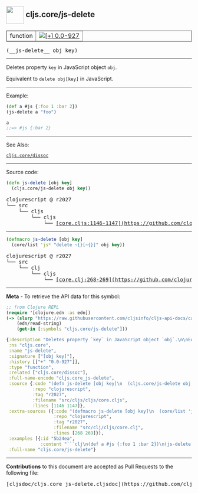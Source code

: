 ## <img width="48px" valign="middle" src="http://i.imgur.com/Hi20huC.png"> cljs.core/js-delete

 <table border="1">
<tr>

<td>function</td>
<td><a href="https://github.com/cljsinfo/cljs-api-docs/tree/0.0-927"><img valign="middle" alt="[+] 0.0-927" src="https://img.shields.io/badge/+-0.0--927-lightgrey.svg"></a> </td>
</tr>
</table>

 <samp>
(__js-delete__ obj key)<br>
</samp>

---

Deletes property `key` in JavaScript object `obj`.

Equivalent to `delete obj[key]` in JavaScript.

---

Example:

```clj
(def a #js {:foo 1 :bar 2})
(js-delete a "foo")

a
;;=> #js {:bar 2}
```

---

See Also:

[`cljs.core/dissoc`](cljs.core_dissoc.md)<br>

---


Source code:

```clj
(defn js-delete [obj key]
  (cljs.core/js-delete obj key))
```

 <pre>
clojurescript @ r2027
└── src
    └── cljs
        └── cljs
            └── <ins>[core.cljs:1146-1147](https://github.com/clojure/clojurescript/blob/r2027/src/cljs/cljs/core.cljs#L1146-L1147)</ins>
</pre>


---

```clj
(defmacro js-delete [obj key]
  (core/list 'js* "delete ~{}[~{}]" obj key))
```

 <pre>
clojurescript @ r2027
└── src
    └── clj
        └── cljs
            └── <ins>[core.clj:268-269](https://github.com/clojure/clojurescript/blob/r2027/src/clj/cljs/core.clj#L268-L269)</ins>
</pre>

---

__Meta__ - To retrieve the API data for this symbol:

```clj
;; from Clojure REPL
(require '[clojure.edn :as edn])
(-> (slurp "https://raw.githubusercontent.com/cljsinfo/cljs-api-docs/catalog/cljs-api.edn")
    (edn/read-string)
    (get-in [:symbols "cljs.core/js-delete"]))
```

```clj
{:description "Deletes property `key` in JavaScript object `obj`.\n\nEquivalent to `delete obj[key]` in JavaScript.",
 :ns "cljs.core",
 :name "js-delete",
 :signature ["[obj key]"],
 :history [["+" "0.0-927"]],
 :type "function",
 :related ["cljs.core/dissoc"],
 :full-name-encode "cljs.core_js-delete",
 :source {:code "(defn js-delete [obj key]\n  (cljs.core/js-delete obj key))",
          :repo "clojurescript",
          :tag "r2027",
          :filename "src/cljs/cljs/core.cljs",
          :lines [1146 1147]},
 :extra-sources ({:code "(defmacro js-delete [obj key]\n  (core/list 'js* \"delete ~{}[~{}]\" obj key))",
                  :repo "clojurescript",
                  :tag "r2027",
                  :filename "src/clj/cljs/core.clj",
                  :lines [268 269]}),
 :examples [{:id "5b24ea",
             :content "```clj\n(def a #js {:foo 1 :bar 2})\n(js-delete a \"foo\")\n\na\n;;=> #js {:bar 2}\n```"}],
 :full-name "cljs.core/js-delete"}

```

---

__Contributions__ to this document are accepted as Pull Requests to the following file:

 <pre>
[cljsdoc/cljs.core_js-delete.cljsdoc](https://github.com/cljsinfo/cljs-api-docs/blob/master/cljsdoc/cljs.core_js-delete.cljsdoc)
</pre>

